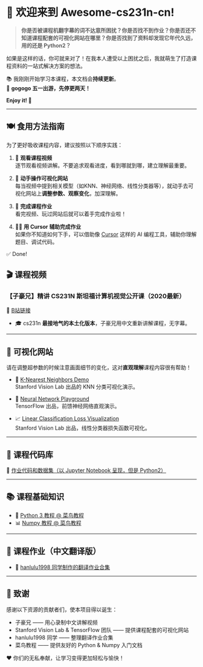 
# 🎉 欢迎来到 Awesome-cs231n-cn!

> **你是否被课程机翻字幕的词不达意所困扰？你是否找不到作业？你是否还不知道课程配套的可视化网站在哪里？你是否找到了资料却发现它年代久远，用的还是 Python2？**

如果是这样的话，你可就来对了！在我本人遭受以上困扰之后，我就萌生了打造课程资料的一站式解决方案的想法。

📚 我刚刚开始学习本课程，本文档会**持续更新**。  
🚗 **gogogo 五一出游，先停更两天！**

**Enjoy it! 🙌**

---


## 🍽 食用方法指南

为了更好吸收课程内容，建议按照以下顺序实践：

1. 🎥 **观看课程视频**  
   逐节观看视频讲解。不要追求观看进度，看到哪就到哪，建立理解最重要。

2. 🧠 **动手操作可视化网站**  
   每当视频中提到相关模型（如KNN、神经网络、线性分类器等），就动手去可视化网站上**调整参数、观察变化**，加深理解。

3. 📝 **完成课程作业**  
   看完视频、玩过网站后就可以着手完成作业啦！

4. 🧑‍💻 **用 Cursor 辅助完成作业**  
   如果你不知道如何下手，可以借助像 [Cursor](https://www.cursor.so/) 这样的 AI 编程工具，辅助你理解题目、调试代码。

✅ Done!


## 🎬 课程视频

### 【子豪兄】精讲 CS231N 斯坦福计算机视觉公开课（2020最新）  
🔗 [B站链接](https://www.bilibili.com/video/BV1K7411W7So/)

- 🎓 cs231n **最接地气的本土化版本**，子豪兄用中文重新讲解课程，无字幕。

---

## 🧠 可视化网站

请在调整超参数的时候注意画面细节的变化，这对**直观理解**课程内容很有帮助！

- 🧭 [K-Nearest Neighbors Demo](http://vision.stanford.edu/teaching/cs231n-demos/knn/)  
  Stanford Vision Lab 出品的 KNN 分类可视化演示。

- 🎢 [Neural Network Playground](https://playground.tensorflow.org/)  
  TensorFlow 出品，前馈神经网络直观演示。

- 📈 [Linear Classification Loss Visualization](http://vision.stanford.edu/teaching/cs231n-demos/linear-classify/)  
  Stanford Vision Lab 出品，线性分类器损失函数可视化。

---

## 🧾 课程代码库

📂 [作业代码和数据集（以 Jupyter Notebook 呈现，但是 Python2）](http://cs231n.stanford.edu/assignments/)

---

## 📚 课程基础知识

- 🐍 [Python 3 教程 @ 菜鸟教程](https://www.runoob.com/python3/python3-tutorial.html)  
- 📊 [Numpy 教程 @ 菜鸟教程](https://www.runoob.com/numpy/numpy-tutorial.html)

---

## 📝 课程作业（中文翻译版）

- 📎 [hanlulu1998 同学制作的翻译作业合集](https://github.com/hanlulu1998/CS231n)

---

## 🙏 致谢

感谢以下资源的贡献者们，使本项目得以诞生：

- 子豪兄 —— 用心录制中文讲解视频
- Stanford Vision Lab & TensorFlow 团队 —— 提供课程配套的可视化网站  
- hanlulu1998 同学 —— 整理翻译作业合集
- 菜鸟教程 —— 提供友好的 Python & Numpy 入门文档

❤️ 你们的无私奉献，让学习变得更加轻松与愉快！
